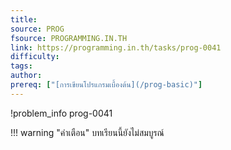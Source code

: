 ```yaml
---
title: 
source: PROG
fsource: PROGRAMMING.IN.TH
link: https://programming.in.th/tasks/prog-0041
difficulty: 
tags: 
author: 
prereq: ["[การเขียนโปรแกรมเบื้องต้น](/prog-basic)"]
---
```


!problem_info prog-0041

!!! warning "คำเตือน"
    บทเรียนนี้ยังไม่สมบูรณ์